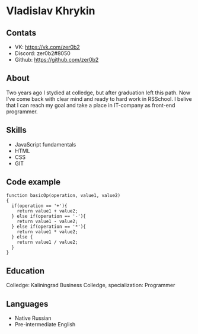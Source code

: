 # Vladislav Khrykin


## Contats 

- VK: https://vk.com/zer0b2
- Discord: zer0b2#8050
- Github: https://github.com/zer0b2


## About

Two years ago I stydied at colledge, but after graduation left this path. Now I've come back with clear mind and ready to hard work in RSSchool. 
I belive that I can reach my goal and take a place in IT-company as front-end programmer. 


## Skills 

- JavaScript fundamentals
- HTML 
- CSS 
- GIT


## Code example 

```
function basicOp(operation, value1, value2)
{
  if(operation == '+'){
    return value1 + value2;
  } else if(operation == '-'){
    return value1 - value2;
  } else if(operation == '*'){
    return value1 * value2;
  } else {
    return value1 / value2;
  }
}
```


## Education

Colledge: Kaliningrad Business Colledge, specialization: Programmer


## Languages 

- Native Russian
- Pre-intermediate English